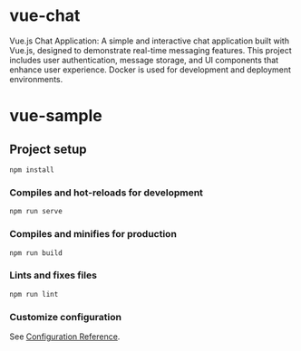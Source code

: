 # vue-chat
Vue.js Chat Application: A simple and interactive chat application built with Vue.js, designed to demonstrate real-time messaging features. This project includes user authentication, message storage, and UI components that enhance user experience. Docker is used for development and deployment environments.

# vue-sample

## Project setup
```
npm install
```

### Compiles and hot-reloads for development
```
npm run serve
```

### Compiles and minifies for production
```
npm run build
```

### Lints and fixes files
```
npm run lint
```

### Customize configuration
See [Configuration Reference](https://cli.vuejs.org/config/).

